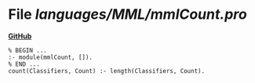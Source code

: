 # File _languages/MML/mmlCount.pro_
**[GitHub](https://github.com/softlang/yas/blob/master/languages/MML/mmlCount.pro)**
```
% BEGIN ...
:- module(mmlCount, []).
% END ...
count(Classifiers, Count) :- length(Classifiers, Count).
```
